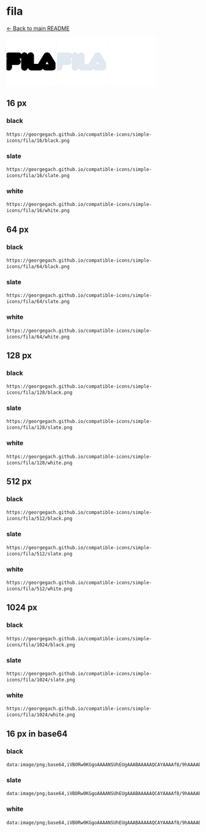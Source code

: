 # fila

[← Back to main README](../../README.md)


<img src="./128/black.png" width="128" alt="fila black icon" />
<img src="./128/slate.png" width="128" alt="fila slate icon" />
<img src="./128/white.png" width="128" alt="fila white icon" />

## 16 px

### black
```
https://georgegach.github.io/compatible-icons/simple-icons/fila/16/black.png
```

### slate
```
https://georgegach.github.io/compatible-icons/simple-icons/fila/16/slate.png
```

### white
```
https://georgegach.github.io/compatible-icons/simple-icons/fila/16/white.png
```

## 64 px

### black
```
https://georgegach.github.io/compatible-icons/simple-icons/fila/64/black.png
```

### slate
```
https://georgegach.github.io/compatible-icons/simple-icons/fila/64/slate.png
```

### white
```
https://georgegach.github.io/compatible-icons/simple-icons/fila/64/white.png
```

## 128 px

### black
```
https://georgegach.github.io/compatible-icons/simple-icons/fila/128/black.png
```

### slate
```
https://georgegach.github.io/compatible-icons/simple-icons/fila/128/slate.png
```

### white
```
https://georgegach.github.io/compatible-icons/simple-icons/fila/128/white.png
```

## 512 px

### black
```
https://georgegach.github.io/compatible-icons/simple-icons/fila/512/black.png
```

### slate
```
https://georgegach.github.io/compatible-icons/simple-icons/fila/512/slate.png
```

### white
```
https://georgegach.github.io/compatible-icons/simple-icons/fila/512/white.png
```

## 1024 px

### black
```
https://georgegach.github.io/compatible-icons/simple-icons/fila/1024/black.png
```

### slate
```
https://georgegach.github.io/compatible-icons/simple-icons/fila/1024/slate.png
```

### white
```
https://georgegach.github.io/compatible-icons/simple-icons/fila/1024/white.png
```

## 16 px in base64

### black
```
data:image/png;base64,iVBORw0KGgoAAAANSUhEUgAAABAAAAAQCAYAAAAf8/9hAAAABmJLR0QA/wD/AP+gvaeTAAAAwUlEQVQ4je3QsUqDQRAE4O83xkBEEK1MIIlPIFhbWlpYCoKP5BvkBVLZ29lZJimihYIGVASxUwiiFpniilTaZuC4Y252Z2dZ4t+oMMJ6wd2ghTvsYorj4n+AfZziGl7wVpyn3FO84qEoPsE7fjBBvcJ9CKhhiAN8oIFPdNHEGL0YbOB8JWNuR7CG1QVRD9FHB8+4Cn9W4Tu5j+K2g8tMUE/zWd6zaL6wKW5jXCSKZHzEbYr2zJct2ja2YlDuZ4m/4hcAPy09rIeYIgAAAABJRU5ErkJggg==
```

### slate
```
data:image/png;base64,iVBORw0KGgoAAAANSUhEUgAAABAAAAAQCAYAAAAf8/9hAAAABmJLR0QA/wD/AP+gvaeTAAABDklEQVQ4je2Rv0pCcQCFv/PLm2RQlmJWlPkCRT1DbQ2NQdCztPQYQXNTe1tb1JSLDSVewT8EdSVQ0LinScK5tvrGc+BwDgf++TGKu8kjMD8RjOrgtWA/O4SqnbYq5aWjid/qJVeGPVknG+XFu4xNSRB9R7IrkzUqkjorUZxYcfftODUHgjz25YO9HcADRIJIjD8gvQcgeKpqu93OQTgXXgC9pmir1OmfBUlVRAEph5gNKDO1EdHsJfufIXcBbCJ1ZN8ioxlOFXeT1Fad4EOHaMh4vBrEDTAgKJJdMB6BIvBIaGjpE5O3TQZTA64rK/kXgEbD757rx4InSCOjHZAASKk5sI69DAyC3PydL/84XxtXdMY942uGAAAAAElFTkSuQmCC
```

### white
```
data:image/png;base64,iVBORw0KGgoAAAANSUhEUgAAABAAAAAQCAYAAAAf8/9hAAAABmJLR0QA/wD/AP+gvaeTAAAAzklEQVQ4je3QMSsFUBjG8d+5uYarJCaU+ATKZzAajEr5LBYfwxcw2W022RgwUChEukpRN3kMXrqD7a7+9XZO5z3P+zzn8M/ItCQnmBg6O8ccLrGE29ba+k8zyR5WsNlaO5LkIcnzUN3VepvkMcn1kHgjST/fnCXpdvCGl6pXHP8VNUkPO5jEExax3amYM+hhHGN/iFexiwXc47BaWy3JZ717De+YxUEl69bwQe0HdecDU8rtFPuttaty6+MGFyVaRivHU8xjugx+/+efEfgCcPBoQraStDAAAAAASUVORK5CYII=
```

